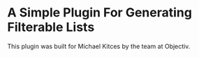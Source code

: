 # A Simple Plugin For Generating Filterable Lists

This plugin was built for Michael Kitces by the team at Objectiv.

